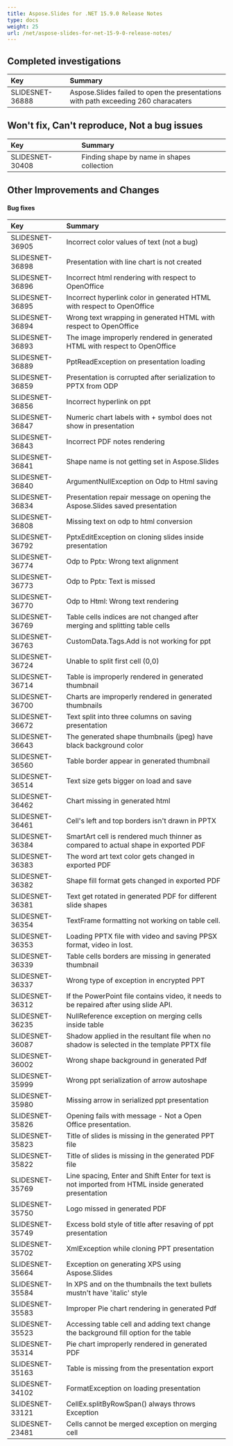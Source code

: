 ```yaml
---
title: Aspose.Slides for .NET 15.9.0 Release Notes
type: docs
weight: 25
url: /net/aspose-slides-for-net-15-9-0-release-notes/
---
```


## **Completed investigations**
|**Key**|**Summary**|
| :- | :- |
|SLIDESNET-36888 | Aspose.Slides failed to open the presentations with path exceeding 260 characaters|

## **Won't fix, Can't reproduce, Not a bug issues**
|**Key**|**Summary**|
| :- | :- |
|SLIDESNET-30408 | Finding shape by name in shapes collection|

## **Other Improvements and Changes**

#### **Bug fixes**
|**Key**|**Summary**|
| :- | :- |
|SLIDESNET-36905 | Incorrect color values of text (not a bug)|
|SLIDESNET-36898 | Presentation with line chart is not created|
|SLIDESNET-36896 | Incorrect html rendering with respect to OpenOffice|
|SLIDESNET-36895 | Incorrect hyperlink color in generated HTML with respect to OpenOffice|
|SLIDESNET-36894 | Wrong text wrapping in generated HTML with respect to OpenOffice|
|SLIDESNET-36893 | The image improperly rendered in generated HTML with respect to OpenOffice|
|SLIDESNET-36889 | PptReadException on presentation loading|
|SLIDESNET-36859 | Presentation is corrupted after serialization to PPTX from ODP|
|SLIDESNET-36856 | Incorrect hyperlink on ppt|
|SLIDESNET-36847 | Numeric chart labels with + symbol does not show in presentation|
|SLIDESNET-36843 | Incorrect PDF notes rendering|
|SLIDESNET-36841 | Shape name is not getting set in Aspose.Slides|
|SLIDESNET-36840 | ArgumentNullException on Odp to Html saving|
|SLIDESNET-36834 | Presentation repair message on opening the Aspose.Slides saved presentation|
|SLIDESNET-36808 | Missing text on odp to html conversion|
|SLIDESNET-36792 | PptxEditException on cloning slides inside presentation|
|SLIDESNET-36774 | Odp to Pptx: Wrong text alignment|
|SLIDESNET-36773 | Odp to Pptx: Text is missed|
|SLIDESNET-36770 | Odp to Html: Wrong text rendering|
|SLIDESNET-36769 | Table cells indices are not changed after merging and splitting table cells|
|SLIDESNET-36763 | CustomData.Tags.Add is not working for ppt|
|SLIDESNET-36724 | Unable to split first cell (0,0)|
|SLIDESNET-36714 | Table is improperly rendered in generated thumbnail|
|SLIDESNET-36700 | Charts are improperly rendered in generated thumbnails|
|SLIDESNET-36672 | Text split into three columns on saving presentation|
|SLIDESNET-36643 | The generated shape thumbnails (jpeg) have black background color|
|SLIDESNET-36560 | Table border appear in generated thumbnail|
|SLIDESNET-36514 | Text size gets bigger on load and save|
|SLIDESNET-36462 | Chart missing in generated html|
|SLIDESNET-36461 | Cell's left and top borders isn't drawn in PPTX|
|SLIDESNET-36384 | SmartArt cell is rendered much thinner as compared to actual shape in exported PDF|
|SLIDESNET-36383 | The word art text color gets changed in exported PDF|
|SLIDESNET-36382 | Shape fill format gets changed in exported PDF|
|SLIDESNET-36381 | Text get rotated in generated PDF for different slide shapes|
|SLIDESNET-36354 | TextFrame formatting not working on table cell.|
|SLIDESNET-36353 | Loading PPTX file with video and saving PPSX format, video in lost.|
|SLIDESNET-36339 | Table cells borders are missing in generated thumbnail|
|SLIDESNET-36337 | Wrong type of exception in encrypted PPT|
|SLIDESNET-36312 | If the PowerPoint file contains video, it needs to be repaired after using slide API.|
|SLIDESNET-36235 | NullReference exception on merging cells inside table|
|SLIDESNET-36087 | Shadow applied in the resultant file when no shadow is selected in the template PPTX file|
|SLIDESNET-36002 | Wrong shape background in generated Pdf|
|SLIDESNET-35999 | Wrong ppt serialization of arrow autoshape|
|SLIDESNET-35980 | Missing arrow in serialized ppt presentation|
|SLIDESNET-35826 | Opening fails with message - Not a Open Office presentation.|
|SLIDESNET-35823 | Title of slides is missing in the generated PPT file|
|SLIDESNET-35822 | Title of slides is missing in the generated PDF file|
|SLIDESNET-35769 | Line spacing, Enter and Shift Enter for text is not imported from HTML inside generated presentation|
|SLIDESNET-35750 | Logo missed in generated PDF|
|SLIDESNET-35749 | Excess bold style of title after resaving of ppt presentation|
|SLIDESNET-35702 | XmlException while cloning PPT presentation|
|SLIDESNET-35664 | Exception on generating XPS using Aspose.Slides|
|SLIDESNET-35584 | In XPS and on the thumbnails the text bullets mustn't have 'italic' style|
|SLIDESNET-35583 | Improper Pie chart rendering in generated Pdf|
|SLIDESNET-35523 | Accessing table cell and adding text change the background fill option for the table|
|SLIDESNET-35314 | Pie chart improperly rendered in generated PDF|
|SLIDESNET-35163 | Table is missing from the presentation export|
|SLIDESNET-34102 | FormatException on loading presentation|
|SLIDESNET-33121 | CellEx.splitByRowSpan() always throws Exception|
|SLIDESNET-23481 | Cells cannot be merged exception on merging cell|